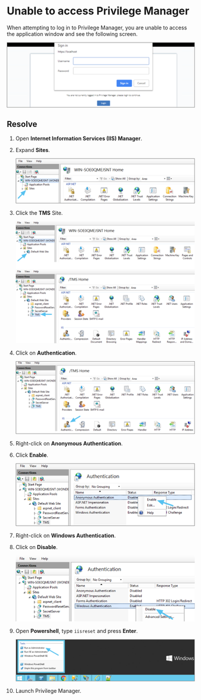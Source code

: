 [title]: # (Unable to access Privilege Manager)
[tags]: # (sign in)
[priority]: # (2)
# Unable to access Privilege Manager

When attempting to log in to Privilege Manager, you are unable to access the application window and see the following screen.

![Unable to access Privilege Manager](images/unable-to-access-privilege-manager/pm-1.png)

## Resolve

1. Open __Internet Information Services (IIS) Manager__.
1. Expand __Sites__.

   ![Unable to access Privilege Manager](images/unable-to-access-privilege-manager/pm-2.png)
1. Click the __TMS__ Site.

   ![Unable to access Privilege Manager](images/unable-to-access-privilege-manager/pm-3.png)
1. Click on __Authentication__.

   ![Unable to access Privilege Manager](images/unable-to-access-privilege-manager/pm-4.png)
1. Right-click on __Anonymous Authentication__.
1. Click __Enable__.

   ![Unable to access Privilege Manager](images/unable-to-access-privilege-manager/pm-5.png)
1. Right-click on __Windows Authentication__.
1. Click on __Disable__.

   ![Unable to access Privilege Manager](images/unable-to-access-privilege-manager/pm-6.png)
1. Open __Powershell__, type `iisreset` and press __Enter__.

   ![Unable to access Privilege Manager](images/unable-to-access-privilege-manager/pm-7.png)
1. Launch Privilege Manager.
